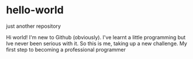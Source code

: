 # hello-world
just another repository

Hi world! 
I'm new to Github (obviously). I've learnt a little programming but Ive never been serious with it. So this is me, taking up a new challenge. My first step to becoming a professional programmer 
